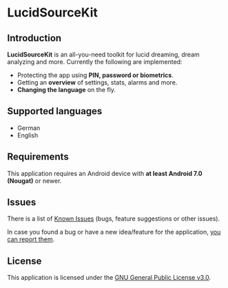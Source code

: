 # LucidSourceKit

## Introduction

**LucidSourceKit** is an all-you-need toolkit for lucid dreaming, dream analyzing and more. Currently the following are implemented:
* Protecting the app using **PIN, password or biometrics**.
* Getting an **overview** of settings, stats, alarms and more.
* **Changing the language** on the fly.

## Supported languages

* German
* English

## Requirements

This application requires an Android device with **at least Android 7.0 (Nougat)** or newer.

## Issues
There is a list of [Known Issues](https://github.com/BitFlaker/lucidsourcekit/issues) (bugs, feature suggestions or other issues).

In case you found a bug or have a new idea/feature for the application, [you can report them](https://github.com/BitFlaker/lucidsourcekit/issues/new).

## License
This application is licensed under the [GNU General Public License v3.0](https://choosealicense.com/licenses/gpl-3.0/).
